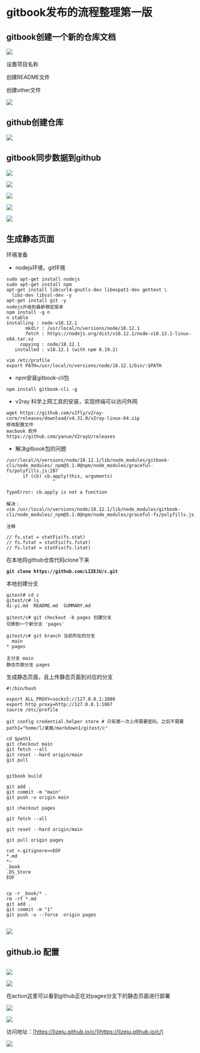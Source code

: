 # gitbook发布的流程整理第一版

## gitbook创建一个新的仓库文档

![](<.gitbook/assets/image (13).png>)

设置项目名称

创建README文件

创建other文件

![](<.gitbook/assets/image (16).png>)



## github创建仓库

![](<.gitbook/assets/image (15).png>)



## gitbook同步数据到github

![](<.gitbook/assets/image (10).png>)

![](.gitbook/assets/image.png)

![](<.gitbook/assets/image (14).png>)

![](<.gitbook/assets/image (17).png>)

![](<.gitbook/assets/image (2).png>)

## 生成静态页面

环境准备

* nodejs环境，git环境

```
sudo apt-get install nodejs
sudo apt-get install npm
apt-get install libcurl4-gnutls-dev libexpat1-dev gettext \
  libz-dev libssl-dev -y
apt-get install git -y
nodejs升级到最新稳定版本
npm install -g n
n stable
installing : node-v18.12.1
       mkdir : /usr/local/n/versions/node/18.12.1
       fetch : https://nodejs.org/dist/v18.12.1/node-v18.12.1-linux-x64.tar.xz
     copying : node/18.12.1
   installed : v18.12.1 (with npm 8.19.2)

vim /etc/profile
export PATH=/usr/local/n/versions/node/18.12.1/bin/:$PATH

```

* npm安装gitbook-cli包

```
npm install gitbook-cli -g
```

* v2ray 科学上网工具的安装，实现终端可以访问外网

```
wget https://github.com/v2fly/v2ray-core/releases/download/v4.31.0/v2ray-linux-64.zip
修改配置文件
macbook 软件
https://github.com/yanue/V2rayU/releases

```

* 解决gitbook包的问题

```
/usr/local/n/versions/node/18.12.1/lib/node_modules/gitbook-cli/node_modules/_npm@5.1.0@npm/node_modules/graceful-fs/polyfills.js:287
      if (cb) cb.apply(this, arguments)
                 ^

TypeError: cb.apply is not a function

解决：
vim /usr/local/n/versions/node/18.12.1/lib/node_modules/gitbook-cli/node_modules/_npm@5.1.0@npm/node_modules/graceful-fs/polyfills.js

注释

// fs.stat = statFix(fs.stat)
// fs.fstat = statFix(fs.fstat)
// fs.lstat = statFix(fs.lstat)

```

在本地将github仓库代码clone下来

<pre><code><strong>git clone https://github.com/LIZEJU/c.git
</strong></code></pre>

本地创建分支

```
gitest# cd c
gitest/c# ls
di-yi.md  README.md  SUMMARY.md

gitest/c# git checkout -b pages 创建分支
切换到一个新分支 'pages'

gitest/c# git branch 当前所在的分支
  main
* pages

主分支 main
静态页面分支 pages
```

生成静态页面，且上传静态页面到对应的分支

<pre><code>#!/bin/bash

export ALL_PROXY=socks5://127.0.0.1:1080
export http_proxy=http://127.0.0.1:1087
source /etc/profile
<strong>
</strong>git config credential.helper store # 只有第一次上传需要密码，之后不需要
path1="home/l/桌面/markdown1/gitest/c"

cd $path1
git checkout main
git fetch --all
git reset --hard origin/main
git pull 


gitbook build

git add .
git commit -m "main"
git push -u origin main

git checkout pages

git fetch --all

git reset --hard origin/main

git pull origin pages

cat >.gitignore&#x3C;&#x3C;EOF
*.md
*~
_book
.DS_Store
EOF


cp -r _book/* .
rm -rf *.md
git add .
git commit -m "1"
git push -u --force  origin pages

</code></pre>

![](<.gitbook/assets/image (5).png>)

## github.io 配置

<img src=".gitbook/assets/image (9).png" alt="" data-size="original">

![](<.gitbook/assets/image (3).png>)

![](<.gitbook/assets/image (1).png>)

在action这里可以看到github正在对pages分支下的静态页面进行部署

![](<.gitbook/assets/image (7).png>)

![](<.gitbook/assets/image (4).png>)

访问地址：[https://lizeju.github.io/c/](https://lizeju.github.io/c/)

![](<.gitbook/assets/image (20).png>)
